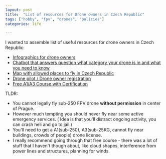 ```yaml
---
layout: post
title:  "List of resources for Drone owners in Czech Republic"
tags: ["hobby", "fpv", "drones", "policies"]
categories: life

---
```


I wanted to assemble list of useful resources for drone owners in Czech Republic:
* [Infographics for drone owners](https://www.easa.europa.eu/en/light/topics/operators-guidance-drone-pilots)
* [Chatbot that answers question what category your drone is in and what you need to know](https://www.dronald.cz)
* [Map with allowed places to fly in Czech Republic](https://dronview.rlp.cz)
* [Drone pilot / Drone owner registration](https://dron.caa.cz)
* [Free A1/A3 Course with Certification](https://learningzone.eurocontrol.int/ilp/pages/description.jsf?menuId=1106#/users/@self/catalogues/8264768/courses/15839789/description)


TLDR:
* You cannot legally fly sub-250 FPV drone **without permission** in center of Prague. 
* However much tempting you should never fly near some active emergency services. ( Idea is that you'll distract ongoing activity, you can crash heli and go to jail.)
* You'll need to get a A1(sub-250), A3(sub-25KG, cannot fly near buildings, crowds of people) drone license.
* I really recommend going through that free course - there was a lot of stuff that I haven't though about, like cloud shapes, interference from power lines and structures, planning for winds.